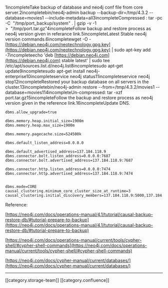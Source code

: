 1incompleteTake backup of database and neo4j conf file from core server.2incompletebin/neo4j-admin backup --backup-dir=/tmp/4.3.2 --database=movies1 --include-metadata=all3incompleteCompressed : tar -pc -C  "/tmp/port_backup/system" . | gzip -v -1 >  "/tmp/port.tar.gz"4incompleteFollow backup and restore process as neo4j version given in referance link.5incompleteLatest Stable neo4j version commands.6incompletewget -O - [https://debian.neo4j.com/neotechnology.gpg.key](https://debian.neo4j.com/neotechnology.gpg.key) | sudo apt-key add -7incompleteecho 'deb [https://debian.neo4j.com](https://debian.neo4j.com) stable latest' | sudo tee /etc/apt/sources.list.d/neo4j.list8incompletesudo apt-get update9incompletesudo apt-get install neo4j-enterprise10incompleteservice neo4j status11incompleteservice neo4j stop12incompleteRestored your backup database on all servers in the cluster.13incompletebin/neo4j-admin restore --from=/tmp/4.3.2/movies1 --database=movies114incompleteUn-compressed: tar -xzf port.tar.gz15incompleteFollow the backup and restore process as neo4j version given in the reference link.16incompleteUpdate DNS.


```
dbms.allow_upgrade=true

dbms.memory.heap.initial_size=1900m
dbms.memory.heap.max_size=1900m

dbms.memory.pagecache.size=524500k

dbms.default_listen_address=0.0.0.0

dbms.default_advertised_address=137.184.118.9
dbms.connector.bolt.listen_address=0.0.0.0:7687
dbms.connector.bolt.advertised_address=137.184.118.9:7687

dbms.connector.http.listen_address=0.0.0.0:7474
dbms.connector.http.advertised_address=137.184.118.9:7474


dbms.mode=CORE
causal_clustering.minimum_core_cluster_size_at_runtime=3
causal_clustering.initial_discovery_members=137.184.118.9:5000,137.184.118.24:5000,137.184.118.29:5000

```






Reference:

[https://neo4j.com/docs/operations-manual/4.1/tutorial/causal-backup-restore-db/#tutorial-prepare-to-backup](https://neo4j.com/docs/operations-manual/4.1/tutorial/causal-backup-restore-db/#tutorial-prepare-to-backup)

[https://neo4j.com/docs/operations-manual/current/tools/cypher-shell/#cypher-shell-commands](https://neo4j.com/docs/operations-manual/current/tools/cypher-shell/#cypher-shell-commands)

[https://neo4j.com/docs/cypher-manual/current/databases/](https://neo4j.com/docs/cypher-manual/current/databases/)



*****

[[category.storage-team]] 
[[category.confluence]] 
